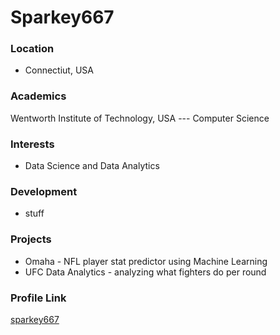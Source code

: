 # Sparkey667

### Location
- Connectiut, USA

### Academics

Wentworth Institute of Technology, USA --- Computer Science

### Interests

- Data Science and Data Analytics

### Development

- stuff

### Projects

- Omaha - NFL player stat predictor using Machine Learning
- UFC Data Analytics - analyzing what fighters do per round

### Profile Link

[sparkey667](https://github.com/sparkey667)

